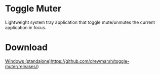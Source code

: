 # Toggle Muter
Lightweight system tray application that toggle mute/unmutes the current application in focus.

# Download
[Windows (standalone)](https://github.com/drewmarsh/toggle-muter/releases/)https://github.com/drewmarsh/toggle-muter/releases/)

